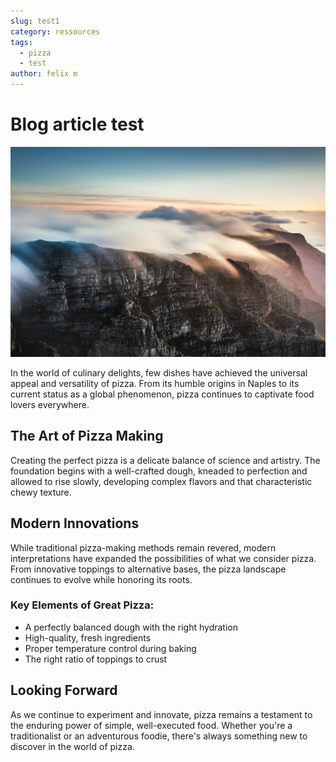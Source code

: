 ```yaml
---
slug: test1
category: ressources
tags:
  - pizza
  - test
author: felix m
---
```


# Blog article test

![Delicious pizza on a wooden table](/christian-perner-vXzd4IH4J4c-unsplash.jpg)

In the world of culinary delights, few dishes have achieved the universal appeal and versatility of pizza. From its humble origins in Naples to its current status as a global phenomenon, pizza continues to captivate food lovers everywhere.

## The Art of Pizza Making

Creating the perfect pizza is a delicate balance of science and artistry. The foundation begins with a well-crafted dough, kneaded to perfection and allowed to rise slowly, developing complex flavors and that characteristic chewy texture.

## Modern Innovations

While traditional pizza-making methods remain revered, modern interpretations have expanded the possibilities of what we consider pizza. From innovative toppings to alternative bases, the pizza landscape continues to evolve while honoring its roots.

### Key Elements of Great Pizza:
- A perfectly balanced dough with the right hydration
- High-quality, fresh ingredients
- Proper temperature control during baking
- The right ratio of toppings to crust

## Looking Forward

As we continue to experiment and innovate, pizza remains a testament to the enduring power of simple, well-executed food. Whether you're a traditionalist or an adventurous foodie, there's always something new to discover in the world of pizza.
